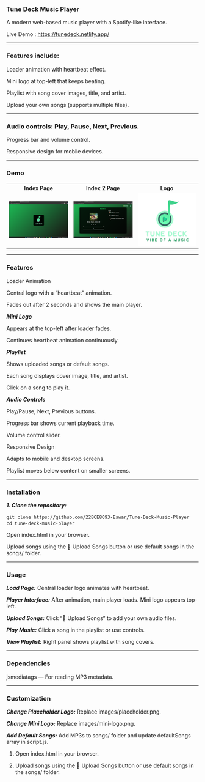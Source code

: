 ### Tune Deck Music Player

A modern web-based music player with a Spotify-like interface. 

Live Demo : https://tunedeck.netlify.app/

------

### Features include:

Loader animation with heartbeat effect.

Mini logo at top-left that keeps beating.

Playlist with song cover images, title, and artist.

Upload your own songs (supports multiple files).

----

### Audio controls: Play, Pause, Next, Previous.

Progress bar and volume control.

Responsive design for mobile devices.

----

### Demo

<table>
  <tr>
    <th> Index Page</th>
    <th> Index 2 Page</th>
    <th> Logo</th>
  </tr>
  <tr>
    <td><img src="images/index.png" width="370"/> </td>
    <td><img src="images/index1.png" width="370"/> </td>
    <td><img src="images/logo.png" width="370"/> </td>
  </tr>
</table>


-----

### Features

Loader Animation

Central logo with a “heartbeat” animation.

Fades out after 2 seconds and shows the main player.

***Mini Logo***

Appears at the top-left after loader fades.

Continues heartbeat animation continuously.

***Playlist***

Shows uploaded songs or default songs.

Each song displays cover image, title, and artist.

Click on a song to play it.

***Audio Controls***

Play/Pause, Next, Previous buttons.

Progress bar shows current playback time.

Volume control slider.

Responsive Design

Adapts to mobile and desktop screens.

Playlist moves below content on smaller screens.

----

### Installation

***1. Clone the repository:***
```
git clone https://github.com/22BCE8093-Eswar/Tune-Deck-Music-Player
cd tune-deck-music-player
```

Open index.html in your browser.

Upload songs using the 📂 Upload Songs button or use default songs in the songs/ folder.

---- 

### Usage

***Load Page:*** Central loader logo animates with heartbeat.

***Player Interface:*** After animation, main player loads. Mini logo appears top-left.

***Upload Songs:*** Click “📂 Upload Songs” to add your own audio files.

***Play Music:*** Click a song in the playlist or use controls.

***View Playlist:*** Right panel shows playlist with song covers.

-----

### Dependencies

jsmediatags
 — For reading MP3 metadata.

-----

### Customization

***Change Placeholder Logo:*** Replace images/placeholder.png.

***Change Mini Logo:*** Replace images/mini-logo.png.

***Add Default Songs:*** Add MP3s to songs/ folder and update defaultSongs array in script.js.


1. Open index.html in your browser.

2. Upload songs using the 📂 Upload Songs button or use default songs in the songs/ folder.
